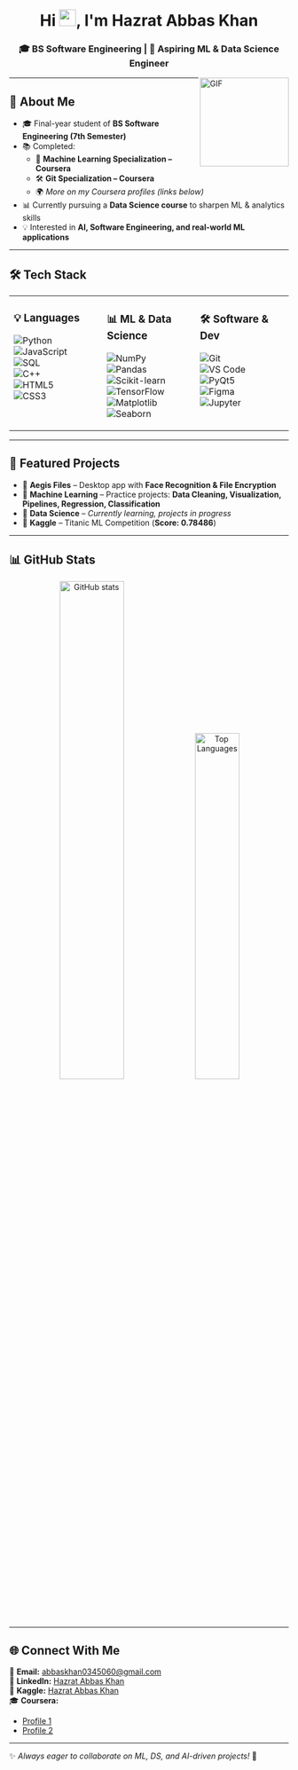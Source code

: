 <h1 align="center">Hi <img width="30px" src="https://media.tenor.com/images/3b388fe03da271d2674faf85eb7c3fcd/tenor.gif" />, I'm Hazrat Abbas Khan</h1>
<h3 align="center">🎓 BS Software Engineering | 🤖 Aspiring ML & Data Science Engineer</h3>

<img align="right" alt="GIF" height="160px" src="https://media.giphy.com/media/du3J3cXyzhj75IOgvA/giphy.gif" />

---

## 🚀 About Me
- 🎓 Final-year student of **BS Software Engineering (7th Semester)**
- 📚 Completed:
  - 🎯 **Machine Learning Specialization – Coursera**  
  - 🛠️ **Git Specialization – Coursera**  
  - 🌍 *More on my Coursera profiles (links below)*  
- 📊 Currently pursuing a **Data Science course** to sharpen ML & analytics skills
- 💡 Interested in **AI, Software Engineering, and real-world ML applications**  

---

## 🛠️ Tech Stack  

<table>
<tr>
<td valign="top" width="33%">

### 💡 Languages  
![Python](https://img.shields.io/badge/Python-3776AB?style=flat&logo=python&logoColor=white)  
![JavaScript](https://img.shields.io/badge/JavaScript-F7DF1E?style=flat&logo=javascript&logoColor=black)  
![SQL](https://img.shields.io/badge/SQL-003B57?style=flat&logo=postgresql&logoColor=white)  
![C++](https://img.shields.io/badge/C++-00599C?style=flat&logo=cplusplus&logoColor=white)  
![HTML5](https://img.shields.io/badge/HTML5-E34F26?style=flat&logo=html5&logoColor=white)  
![CSS3](https://img.shields.io/badge/CSS3-1572B6?style=flat&logo=css3&logoColor=white)  

</td>
<td valign="top" width="33%">

### 📊 ML & Data Science  
![NumPy](https://img.shields.io/badge/Numpy-013243?style=flat&logo=numpy&logoColor=white)  
![Pandas](https://img.shields.io/badge/Pandas-150458?style=flat&logo=pandas&logoColor=white)  
![Scikit-learn](https://img.shields.io/badge/Scikit--Learn-F7931E?style=flat&logo=scikit-learn&logoColor=white)  
![TensorFlow](https://img.shields.io/badge/TensorFlow-FF6F00?style=flat&logo=tensorflow&logoColor=white)  
![Matplotlib](https://img.shields.io/badge/Matplotlib-003B57?style=flat&logo=plotly&logoColor=white)  
![Seaborn](https://img.shields.io/badge/Seaborn-0099CC?style=flat&logoColor=white)  

</td>
<td valign="top" width="33%">

### 🛠️ Software & Dev  
![Git](https://img.shields.io/badge/Git-F05032?style=flat&logo=git&logoColor=white)  
![VS Code](https://img.shields.io/badge/VS%20Code-0078D4?style=flat&logo=visual-studio-code&logoColor=white)  
![PyQt5](https://img.shields.io/badge/PyQt5-41CD52?style=flat&logo=qt&logoColor=white)  
![Figma](https://img.shields.io/badge/Figma-F24E1E?style=flat&logo=figma&logoColor=white)  
![Jupyter](https://img.shields.io/badge/Jupyter-F37626?style=flat&logo=jupyter&logoColor=white)  

</td>
</tr>
</table>

---

## 📌 Featured Projects  
- 🔐 **Aegis Files** – Desktop app with **Face Recognition & File Encryption**  
- 🤖 **Machine Learning** – Practice projects: **Data Cleaning, Visualization, Pipelines, Regression, Classification**  
- 📄 **Data Science** – *Currently learning, projects in progress*  
- 💠 **Kaggle** – Titanic ML Competition (**Score: 0.78486**)  

---

## 📊 GitHub Stats  

<p align="center">
  <img src="https://github-readme-stats.vercel.app/api?username=abbaskhan0345&show_icons=true&theme=tokyonight" alt="GitHub stats" width="48%"/>
  <img src="https://github-readme-stats.vercel.app/api/top-langs/?username=abbaskhan0345&layout=compact&theme=tokyonight" alt="Top Languages" width="40%"/>
</p>

---

## 🌐 Connect With Me  
📧 **Email:** [abbaskhan0345060@gmail.com](mailto:abbaskhan0345060@gmail.com)  
💼 **LinkedIn:** [Hazrat Abbas Khan](https://www.linkedin.com/in/hazrat-abbas-khan-113136329)  
💠 **Kaggle:** [Hazrat Abbas Khan](https://www.kaggle.com/hazratabbaskhan)  
🎓 **Coursera:**  
- [Profile 1](https://www.coursera.org/user/04c30f99b14a260da612958e80e4f2e2)  
- [Profile 2](https://www.coursera.org/user/38d00dd142f0d077c7271da72ec56e25)  

---

✨ *Always eager to collaborate on ML, DS, and AI-driven projects!* 🚀
